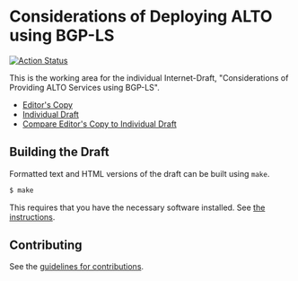 # Considerations of Deploying ALTO using BGP-LS

[![Action Status](https://github.com/ietf-wg-alto/draft-ietf-alto-oam-yang/actions/workflows/ghpages.yml/badge.svg)](https://github.com/ietf-wg-alto/draft-ietf-alto-oam-yang/actions/workflows/ghpages.yml)

This is the working area for the individual Internet-Draft, "Considerations of Providing ALTO Services using BGP-LS".

* [Editor's Copy](https://alto-wg.github.io/draft-alto-bgp-ls/#go.draft-zhang-alto-bgp-ls.html)
* [Individual Draft](https://tools.ietf.org/html/draft-zhang-alto-bgp-ls)
* [Compare Editor's Copy to Individual Draft](https://alto-wg.github.io/draft-alto-bgp-ls/#go.draft-zhang-alto-bgp-ls.diff)

## Building the Draft

Formatted text and HTML versions of the draft can be built using `make`.

```sh
$ make
```

This requires that you have the necessary software installed.  See
[the instructions](https://github.com/martinthomson/i-d-template/blob/master/doc/SETUP.md).


## Contributing

See the
[guidelines for contributions](https://github.com/alto-wg/draft-alto-bgp-ls/blob/master/CONTRIBUTING.md).
